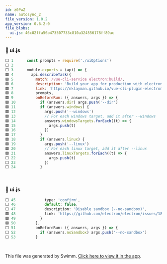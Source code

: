 ```yaml
---
id: z0PwZ
name: autosync_2
file_version: 1.0.2
app_version: 0.6.2-0
file_blobs:
  ui.js: 46c02ffa56b473507733c810a324556178ff89ac
---
```


<!-- NOTE-swimm-snippet: the lines below link your snippet to Swimm -->
### 📄 ui.js
```javascript
⬜ 1      const prompts = require('./uiOptions')
⬜ 2      
⬜ 3      module.exports = (api) => {
🟩 4        api.describeTask({
🟩 5          match: /vue-cli-service electron:build/,
🟩 6          description: 'Build your app for production with electron-builder',
🟩 7          link: 'https://nklayman.github.io/vue-cli-plugin-electron-builder/',
🟩 8          prompts,
🟩 9          onBeforeRun: ({ answers, args }) => {
🟩 10           if (answers.dir) args.push('--dir')
🟩 11           if (answers.windows) {
🟩 12             args.push('--windows')
🟩 13             // For each windows target, add it after --windows
🟩 14             answers.windowsTargets.forEach((t) => {
🟩 15               args.push(t)
🟩 16             })
🟩 17           }
🟩 18           if (answers.linux) {
🟩 19             args.push('--linux')
🟩 20             // For each linux target, add it after --linux
🟩 21             answers.linuxTargets.forEach((t) => {
⬜ 22               args.push(t)
⬜ 23             })
⬜ 24           }
```

<br/>

<!-- NOTE-swimm-snippet: the lines below link your snippet to Swimm -->
### 📄 ui.js
```javascript
⬜ 45             type: 'confirm',
⬜ 46             default: false,
⬜ 47             description: 'Disable sandbox (--no-sandbox)',
🟩 48             link: 'https://github.com/electron/electron/issues/18265'
🟩 49           }
🟩 50         ],
⬜ 51         onBeforeRun: ({ answers, args }) => {
⬜ 52           if (answers.noSandbox) args.push('--no-sandbox')
⬜ 53         }
```

<br/>

This file was generated by Swimm. [Click here to view it in the app](http://localhost:5000/#/repos/Z2l0aHViJTNBJTNBdnVlLWNsaS1wbHVnaW4tZWxlY3Ryb24tYnVpbGRlciUzQSUzQWVkZW5oZXJtZWxpbg==/docs/z0PwZ).